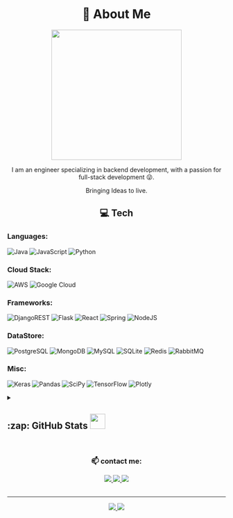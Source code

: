 <h1 align="center"> 💫 About Me </h1> 
<p align="center">
  <img src="./coding.gif" height=300px >
</p>
<p align="center"> I am an engineer specializing in backend development, with a passion for full-stack development 😜.
<p align="center">Bringing Ideas to live.</p>
  </p>

<h2 align="center"> 💻 Tech </h2> 

### Languages:

![Java](https://img.shields.io/badge/java-%23ED8B00.svg?style=for-the-badge&logo=java&logoColor=white) 
![JavaScript](https://img.shields.io/badge/javascript-%23323330.svg?style=for-the-badge&logo=javascript&logoColor=%23F7DF1E) 
![Python](https://img.shields.io/badge/python-3670A0?style=for-the-badge&logo=python&logoColor=ffdd54) 

### Cloud Stack:
![AWS](https://img.shields.io/badge/AWS-%23FF9900.svg?style=for-the-badge&logo=amazon-aws&logoColor=white) 
![Google Cloud](https://img.shields.io/badge/Google%20Cloud-%234285F4.svg?style=for-the-badge&logo=google-cloud&logoColor=white) 

### Frameworks:
![DjangoREST](https://img.shields.io/badge/DJANGO-REST-ff1709?style=for-the-badge&logo=django&logoColor=white&color=ff1709&labelColor=gray) 
![Flask](https://img.shields.io/badge/flask-%23000.svg?style=for-the-badge&logo=flask&logoColor=white) 
![React](https://img.shields.io/badge/react-%2320232a.svg?style=for-the-badge&logo=react&logoColor=%2361DAFB) 
![Spring](https://img.shields.io/badge/Spring-6DB33F?style=for-the-badge&logo=spring&logoColor=white) 
![NodeJS](https://img.shields.io/badge/Node.js-43853D?style=for-the-badge&logo=node.js&logoColor=white)

### DataStore:
![PostgreSQL](https://img.shields.io/badge/PostgreSQL-316192?style=for-the-badge&logo=postgresql&logoColor=white) 
![MongoDB](https://img.shields.io/badge/MongoDB-%234ea94b.svg?style=for-the-badge&logo=mongodb&logoColor=white) 
![MySQL](https://img.shields.io/badge/mysql-%2300f.svg?style=for-the-badge&logo=mysql&logoColor=white) 
![SQLite](https://img.shields.io/badge/sqlite-%2307405e.svg?style=for-the-badge&logo=sqlite&logoColor=white) 
![Redis](https://img.shields.io/badge/redis-%23DD0031.svg?style=for-the-badge&logo=redis&logoColor=white) 
![RabbitMQ](https://img.shields.io/badge/rabbitmq-%23FF6600.svg?&style=for-the-badge&logo=rabbitmq&logoColor=white)

### Misc:
![Keras](https://img.shields.io/badge/Keras-%23D00000.svg?style=for-the-badge&logo=Keras&logoColor=white) 
![Pandas](https://img.shields.io/badge/pandas-%23150458.svg?style=for-the-badge&logo=pandas&logoColor=white) 
![SciPy](https://img.shields.io/badge/SciPy-%230C55A5.svg?style=for-the-badge&logo=scipy&logoColor=%white) 
![TensorFlow](https://img.shields.io/badge/TensorFlow-%23FF6F00.svg?style=for-the-badge&logo=TensorFlow&logoColor=white) 
![Plotly](https://img.shields.io/badge/Plotly-%233F4F75.svg?style=for-the-badge&logo=plotly&logoColor=white) 
<br/>

<details style="display:flex;">
  <summary><h2>:zap: GitHub Stats <img src = "https://i.pinimg.com/originals/65/c4/f4/65c4f452571be1261e9c623f7da488ac.gif" width = 35px></h2></summary>
     <img src="https://github-readme-stats.vercel.app/api?username=spectroalias&theme=onedark&show_icons=true&hide_border=true&count_private=true" alt="Stats spectroalias" width="50%"/>
    <img src="https://github-readme-stats.vercel.app/api/top-langs/?username=spectroalias&theme=onedark&show_icons=true&hide_border=true&layout=compact" width="45%"/>
<!--     <a href="https://git.io/streak-stats"><img src="https://streak-stats.demolab.com?user=spectroalias" width="33%"/></a> -->
</details>

<br/>

<div align="center">
<H3>📫 contact me:</H3>
<a href="https://www.linkedin.com/in/nitish-kumar-1000x/">
    <img src="https://img.shields.io/badge/-LinkedIn-blue?style=flat-square&logo=Linkedin&logoColor=white&link=https://www.linkedin.com/in/nitish-kumar-1000x/">
  </a>
<a href="mailto:mail@nkchauhan022@gmail.com">
    <img src="https://img.shields.io/badge/-Gmail-d14836?style=flat-square&logo=Gmail&logoColor=white&link=mail@nkchauhan022@gmail.com">
  </a>
<a href="https://www.instagram.com/nauti_ish/">
    <img src="https://img.shields.io/badge/-Instagram-e4405f?style=flat-square&logo=Instagram&logoColor=white&link=https://www.instagram.com/nauti_ish/">
  </a>
</div>
<br/> <hr/>
<div align=center>
  <a href="https://medium.com/@nerdynews">
    <img src="https://img.shields.io/badge/Medium-12100E?logo=medium&logoColor=white">
  </a>
  <a href="https://github.com/spectroalias">
    <img src="https://badges.pufler.dev/visits/spectroalias/spectroalias?style=flat-square&color=black&logo=github">
  </a>
</div>
